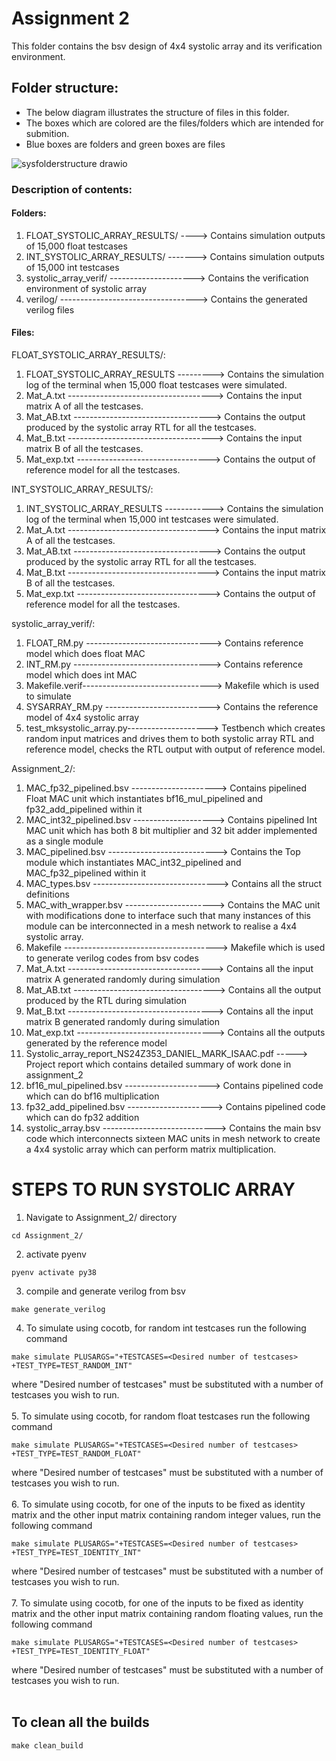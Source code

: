 # Assignment 2

This folder contains the bsv design of 4x4 systolic array and its verification environment.

## Folder structure:

* The below diagram illustrates the structure of files in this folder.
* The boxes which are colored are the files/folders which are intended for submition.
* Blue boxes are folders and green boxes are files

 ![sysfolderstructure drawio](https://github.com/user-attachments/assets/245572d8-7156-428e-b1ca-f31cfcb33eb7)

### Description of contents:
#### Folders:
1. FLOAT_SYSTOLIC_ARRAY_RESULTS/ ----> Contains simulation outputs of 15,000 float testcases
2. INT_SYSTOLIC_ARRAY_RESULTS/ -------> Contains simulation outputs of 15,000 int testcases
3. systolic_array_verif/ ---------------------> Contains the verification environment of systolic array
4. verilog/ ----------------------------------> Contains the generated verilog files



#### Files:
FLOAT_SYSTOLIC_ARRAY_RESULTS/:
1. FLOAT_SYSTOLIC_ARRAY_RESULTS ---------> Contains the simulation log of the terminal when 15,000 float testcases were simulated.
2. Mat_A.txt ------------------------------------> Contains the input matrix A of all the testcases.
3. Mat_AB.txt ----------------------------------> Contains the output produced by the systolic array RTL for all the testcases.
4. Mat_B.txt ------------------------------------> Contains the input matrix B of all the testcases.
5. Mat_exp.txt ---------------------------------> Contains the output of reference model for all the testcases.

INT_SYSTOLIC_ARRAY_RESULTS/:
1. INT_SYSTOLIC_ARRAY_RESULTS ------------> Contains the simulation log of the terminal when 15,000 int testcases were simulated.
2. Mat_A.txt -----------------------------------> Contains the input matrix A of all the testcases.
3. Mat_AB.txt ----------------------------------> Contains the output produced by the systolic array RTL for all the testcases.
4. Mat_B.txt -----------------------------------> Contains the input matrix B of all the testcases.
5. Mat_exp.txt ---------------------------------> Contains the output of reference model for all the testcases.

systolic_array_verif/:
1. FLOAT_RM.py -------------------------------> Contains reference model which does float MAC
2. INT_RM.py ----------------------------------> Contains reference model which does int MAC
3. Makefile.verif--------------------------------> Makefile which is used to simulate
4. SYSARRAY_RM.py --------------------------> Contains the reference model of 4x4 systolic array
5. test_mksystolic_array.py--------------------> Testbench which creates random input matrices and drives them to both systolic array RTL and reference model, checks the RTL output with output of reference model.

Assignment_2/:
1. MAC_fp32_pipelined.bsv ---------------------> Contains pipelined Float MAC unit which instantiates bf16_mul_pipelined and fp32_add_pipelined within it
2. MAC_int32_pipelined.bsv -------------------->  Contains pipelined Int MAC unit which has both 8 bit multiplier and 32 bit adder implemented as a single module
3. MAC_pipelined.bsv --------------------------->  Contains the Top module which instantiates MAC_int32_pipelined and MAC_fp32_pipelined within it
4. MAC_types.bsv -------------------------------> Contains all the struct definitions
5. MAC_with_wrapper.bsv ----------------------> Contains the MAC unit with modifications done to interface such that many instances of this module can be interconnected in a mesh network to realise a 4x4 systolic array.
6. Makefile --------------------------------------> Makefile which is used to generate verilog codes from bsv codes
7. Mat_A.txt ------------------------------------> Contains all the input matrix A generated randomly during simulation
8. Mat_AB.txt -----------------------------------> Contains all the output produced by the RTL during simulation
9. Mat_B.txt ------------------------------------> Contains all the input matrix B generated randomly during simulation
10. Mat_exp.txt ----------------------------------> Contains all the outputs generated by the reference model
11. Systolic_array_report_NS24Z353_DANIEL_MARK_ISAAC.pdf -----> Project report which contains detailed summary of work done in assignment_2
12. bf16_mul_pipelined.bsv ---------------------> Contains pipelined code which can do bf16 multiplication
13. fp32_add_pipelined.bsv ---------------------> Contains pipelined code which can do fp32 addition
14. systolic_array.bsv ----------------------------> Contains the main bsv code which interconnects sixteen MAC units in mesh network to create a 4x4 systolic array which can perform matrix multiplication.

# STEPS TO RUN SYSTOLIC ARRAY

1. Navigate to Assignment_2/ directory
```
cd Assignment_2/
```
2. activate pyenv
```
pyenv activate py38
```
3. compile and generate verilog from bsv
```
make generate_verilog
```
4. To simulate using cocotb, for random int testcases run the following command
```
make simulate PLUSARGS="+TESTCASES=<Desired number of testcases> +TEST_TYPE=TEST_RANDOM_INT"
```
where "Desired number of testcases" must be substituted with a number of testcases you wish to run. <br>  <br>
5. To simulate using cocotb, for random float testcases run the following command
```
make simulate PLUSARGS="+TESTCASES=<Desired number of testcases> +TEST_TYPE=TEST_RANDOM_FLOAT"
```
where "Desired number of testcases" must be substituted with a number of testcases you wish to run. <br>  <br>
6. To simulate using cocotb, for one of the inputs to be fixed as identity matrix and the other input matrix containing random integer values, run the following command
```
make simulate PLUSARGS="+TESTCASES=<Desired number of testcases> +TEST_TYPE=TEST_IDENTITY_INT"
```
where "Desired number of testcases" must be substituted with a number of testcases you wish to run. <br>  <br>
7. To simulate using cocotb, for one of the inputs to be fixed as identity matrix and the other input matrix containing random floating values, run the following command
```
make simulate PLUSARGS="+TESTCASES=<Desired number of testcases> +TEST_TYPE=TEST_IDENTITY_FLOAT"
```
where "Desired number of testcases" must be substituted with a number of testcases you wish to run. <br>  <br>
## To clean all the builds
```
make clean_build
```

